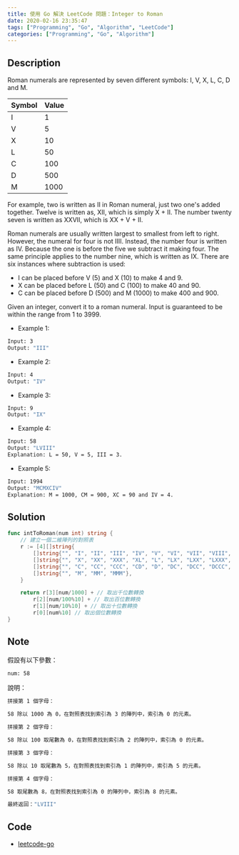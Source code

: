 ```yaml
---
title: 使用 Go 解決 LeetCode 問題：Integer to Roman
date: 2020-02-16 23:35:47
tags: ["Programming", "Go", "Algorithm", "LeetCode"]
categories: ["Programming", "Go", "Algorithm"]
---
```


## Description

Roman numerals are represented by seven different symbols: I, V, X, L, C, D and M.

Symbol | Value
--- | ---
I | 1
V | 5
X | 10
L | 50
C | 100
D | 500
M | 1000

For example, two is written as II in Roman numeral, just two one's added together. Twelve is written as, XII, which is simply X + II. The number twenty seven is written as XXVII, which is XX + V + II.

Roman numerals are usually written largest to smallest from left to right. However, the numeral for four is not IIII. Instead, the number four is written as IV. Because the one is before the five we subtract it making four. The same principle applies to the number nine, which is written as IX. There are six instances where subtraction is used:

- I can be placed before V (5) and X (10) to make 4 and 9.
- X can be placed before L (50) and C (100) to make 40 and 90.
- C can be placed before D (500) and M (1000) to make 400 and 900.

Given an integer, convert it to a roman numeral. Input is guaranteed to be within the range from 1 to 3999.

- Example 1:

```BASH
Input: 3
Output: "III"
```

- Example 2:

```BASH
Input: 4
Output: "IV"
```

- Example 3:

```BASH
Input: 9
Output: "IX"
```

- Example 4:

```BASH
Input: 58
Output: "LVIII"
Explanation: L = 50, V = 5, III = 3.
```

- Example 5:

```BASH
Input: 1994
Output: "MCMXCIV"
Explanation: M = 1000, CM = 900, XC = 90 and IV = 4.
```

## Solution

```GO
func intToRoman(num int) string {
	// 建立一個二維陣列的對照表
	r := [4][]string{
		[]string{"", "I", "II", "III", "IV", "V", "VI", "VII", "VIII", "IX"},
		[]string{"", "X", "XX", "XXX", "XL", "L", "LX", "LXX", "LXXX", "XC"},
		[]string{"", "C", "CC", "CCC", "CD", "D", "DC", "DCC", "DCCC", "CM"},
		[]string{"", "M", "MM", "MMM"},
	}

	return r[3][num/1000] + // 取出千位數轉換
		r[2][num/100%10] + // 取出百位數轉換
		r[1][num/10%10] + // 取出十位數轉換
		r[0][num%10] // 取出個位數轉換
}
```

## Note

假設有以下參數：

```BASH
num: 58
```

說明：

```BASH
拼接第 1 個字母：

58 除以 1000 為 0，在對照表找到索引為 3 的陣列中，索引為 0 的元素。

拼接第 2 個字母：

58 除以 100 取尾數為 0，在對照表找到索引為 2 的陣列中，索引為 0 的元素。

拼接第 3 個字母：

58 除以 10 取尾數為 5，在對照表找到索引為 1 的陣列中，索引為 5 的元素。

拼接第 4 個字母：

58 取尾數為 8，在對照表找到索引為 0 的陣列中，索引為 8 的元素。

最終返回："LVIII"
```

## Code

- [leetcode-go](https://github.com/memochou1993/leetcode-go)
